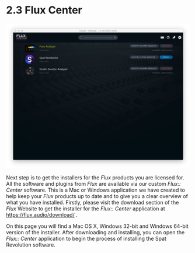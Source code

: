 # 2.3 Flux Center

![](../../include/SpatRevolution_UserGuide_-017.jpg)

Next step is to get the installers for the _Flux_ products you are licensed for. All the
software and plugins from _Flux_ are available via our custom _Flux:: Center_ software.
This is a Mac or Windows application we have created to help keep your _Flux_
products up to date and to give you a clear overview of what you have installed.
Firstly, please visit the download section of the _Flux_ Website to get the installer for
the _Flux:: Center_ application at https://flux.audio/download/ .

On this page you will find a Mac OS X, Windows 32-bit and Windows 64-bit version
of the installer. After downloading and installing, you can open the _Flux:: Center_
application to begin the process of installing the Spat Revolution software.

